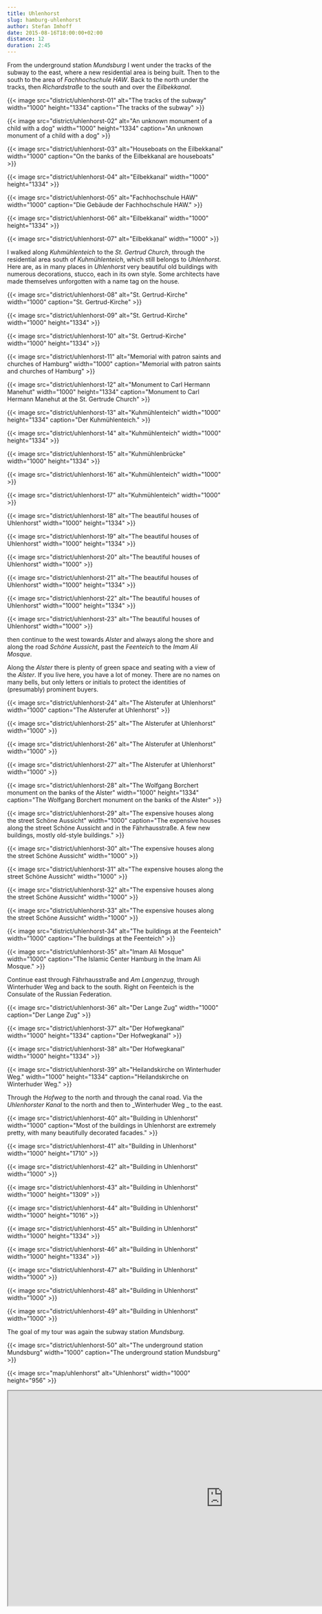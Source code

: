 ```yaml
---
title: Uhlenhorst
slug: hamburg-uhlenhorst
author: Stefan Imhoff
date: 2015-08-16T18:00:00+02:00
distance: 12
duration: 2:45
---
```


From the underground station _Mundsburg_ I went under the tracks of the subway to the east, where a new residential area is being built. Then to the south to the area of _Fachhochschule HAW_. Back to the north under the tracks, then _Richardstraße_ to the south and over the _Eilbekkanal_.

{{< image src="district/uhlenhorst-01" alt="The tracks of the subway" width="1000" height="1334" caption="The tracks of the subway" >}}

{{< image src="district/uhlenhorst-02" alt="An unknown monument of a child with a dog" width="1000" height="1334" caption="An unknown monument of a child with a dog" >}}

{{< image src="district/uhlenhorst-03" alt="Houseboats on the Eilbekkanal" width="1000" caption="On the banks of the Eilbekkanal are houseboats" >}}

{{< image src="district/uhlenhorst-04" alt="Eilbekkanal" width="1000" height="1334" >}}

{{< image src="district/uhlenhorst-05" alt="Fachhochschule HAW" width="1000" caption="Die Gebäude der Fachhochschule HAW." >}}

{{< image src="district/uhlenhorst-06" alt="Eilbekkanal" width="1000" height="1334" >}}

{{< image src="district/uhlenhorst-07" alt="Eilbekkanal" width="1000" >}}

I walked along _Kuhmühlenteich_ to the _St. Gertrud Church_, through the residential area south of _Kuhmühlenteich_, which still belongs to _Uhlenhorst_. Here are, as in many places in _Uhlenhorst_ very beautiful old buildings with numerous decorations, stucco, each in its own style. Some architects have made themselves unforgotten with a name tag on the house.

{{< image src="district/uhlenhorst-08" alt="St. Gertrud-Kirche" width="1000" caption="St. Gertrud-Kirche" >}}

{{< image src="district/uhlenhorst-09" alt="St. Gertrud-Kirche" width="1000" height="1334" >}}

{{< image src="district/uhlenhorst-10" alt="St. Gertrud-Kirche" width="1000" height="1334" >}}

{{< image src="district/uhlenhorst-11" alt="Memorial with patron saints and churches of Hamburg" width="1000" caption="Memorial with patron saints and churches of Hamburg" >}}

{{< image src="district/uhlenhorst-12" alt="Monument to Carl Hermann Manehut" width="1000" height="1334" caption="Monument to Carl Hermann Manehut at the St. Gertrude Church" >}}

{{< image src="district/uhlenhorst-13" alt="Kuhmühlenteich" width="1000" height="1334" caption="Der Kuhmühlenteich." >}}

{{< image src="district/uhlenhorst-14" alt="Kuhmühlenteich" width="1000" height="1334" >}}

{{< image src="district/uhlenhorst-15" alt="Kuhmühlenbrücke" width="1000" height="1334" >}}

{{< image src="district/uhlenhorst-16" alt="Kuhmühlenteich" width="1000" >}}

{{< image src="district/uhlenhorst-17" alt="Kuhmühlenteich" width="1000" >}}

{{< image src="district/uhlenhorst-18" alt="The beautiful houses of Uhlenhorst" width="1000" height="1334" >}}

{{< image src="district/uhlenhorst-19" alt="The beautiful houses of Uhlenhorst" width="1000" height="1334" >}}

{{< image src="district/uhlenhorst-20" alt="The beautiful houses of Uhlenhorst" width="1000" >}}

{{< image src="district/uhlenhorst-21" alt="The beautiful houses of Uhlenhorst" width="1000" height="1334" >}}

{{< image src="district/uhlenhorst-22" alt="The beautiful houses of Uhlenhorst" width="1000" height="1334" >}}

{{< image src="district/uhlenhorst-23" alt="The beautiful houses of Uhlenhorst" width="1000" >}}

then continue to the west towards _Alster_ and always along the shore and along the road _Schöne Aussicht_, past the _Feenteich_ to the _Imam Ali Mosque_.

Along the _Alster_ there is plenty of green space and seating with a view of the _Alster_. If you live here, you have a lot of money. There are no names on many bells, but only letters or initials to protect the identities of (presumably) prominent buyers.

{{< image src="district/uhlenhorst-24" alt="The Alsterufer at Uhlenhorst" width="1000" caption="The Alsterufer at Uhlenhorst" >}}

{{< image src="district/uhlenhorst-25" alt="The Alsterufer at Uhlenhorst" width="1000" >}}

{{< image src="district/uhlenhorst-26" alt="The Alsterufer at Uhlenhorst" width="1000" >}}

{{< image src="district/uhlenhorst-27" alt="The Alsterufer at Uhlenhorst" width="1000" >}}

{{< image src="district/uhlenhorst-28" alt="The Wolfgang Borchert monument on the banks of the Alster" width="1000" height="1334" caption="The Wolfgang Borchert monument on the banks of the Alster" >}}

{{< image src="district/uhlenhorst-29" alt="The expensive houses along the street Schöne Aussicht" width="1000" caption="The expensive houses along the street Schöne Aussicht and in the Fährhausstraße. A few new buildings, mostly old-style buildings." >}}

{{< image src="district/uhlenhorst-30" alt="The expensive houses along the street Schöne Aussicht" width="1000" >}}

{{< image src="district/uhlenhorst-31" alt="The expensive houses along the street Schöne Aussicht" width="1000" >}}

{{< image src="district/uhlenhorst-32" alt="The expensive houses along the street Schöne Aussicht" width="1000" >}}

{{< image src="district/uhlenhorst-33" alt="The expensive houses along the street Schöne Aussicht" width="1000" >}}

{{< image src="district/uhlenhorst-34" alt="The buildings at the Feenteich" width="1000" caption="The buildings at the Feenteich" >}}

{{< image src="district/uhlenhorst-35" alt="Imam Ali Mosque" width="1000" caption="The Islamic Center Hamburg in the Imam Ali Mosque." >}}

Continue east through Fährhausstraße and _Am Langenzug_, through Winterhuder Weg and back to the south. Right on Feenteich is the Consulate of the Russian Federation.

{{< image src="district/uhlenhorst-36" alt="Der Lange Zug" width="1000" caption="Der Lange Zug" >}}

{{< image src="district/uhlenhorst-37" alt="Der Hofwegkanal" width="1000" height="1334" caption="Der Hofwegkanal" >}}

{{< image src="district/uhlenhorst-38" alt="Der Hofwegkanal" width="1000" height="1334" >}}

{{< image src="district/uhlenhorst-39" alt="Heilandskirche on Winterhuder Weg." width="1000" height="1334" caption="Heilandskirche on Winterhuder Weg." >}}

Through the _Hofweg_ to the north and through the canal road. Via the _Uhlenhorster Kanal_ to the north and then to _Winterhuder Weg _ to the east.

{{< image src="district/uhlenhorst-40" alt="Building in Uhlenhorst" width="1000" caption="Most of the buildings in Uhlenhorst are extremely pretty, with many beautifully decorated facades." >}}

{{< image src="district/uhlenhorst-41" alt="Building in Uhlenhorst" width="1000" height="1710" >}}

{{< image src="district/uhlenhorst-42" alt="Building in Uhlenhorst" width="1000" >}}

{{< image src="district/uhlenhorst-43" alt="Building in Uhlenhorst" width="1000" height="1309" >}}

{{< image src="district/uhlenhorst-44" alt="Building in Uhlenhorst" width="1000" height="1016" >}}

{{< image src="district/uhlenhorst-45" alt="Building in Uhlenhorst" width="1000" height="1334" >}}

{{< image src="district/uhlenhorst-46" alt="Building in Uhlenhorst" width="1000" height="1334" >}}

{{< image src="district/uhlenhorst-47" alt="Building in Uhlenhorst" width="1000" >}}

{{< image src="district/uhlenhorst-48" alt="Building in Uhlenhorst" width="1000" >}}

{{< image src="district/uhlenhorst-49" alt="Building in Uhlenhorst" width="1000" >}}

The goal of my tour was again the subway station _Mundsburg_.

{{< image src="district/uhlenhorst-50" alt="The underground station Mundsburg" width="1000" caption="The underground station Mundsburg" >}}

{{< image src="map/uhlenhorst" alt="Uhlenhorst" width="1000" height="956" >}}

<iframe class="map" src="https://www.google.com/maps/d/u/0/embed?mid=1L2qKPLoC_tKlOo3ZKlu8iKEvYpU" width="1000" height="500">
</iframe>
